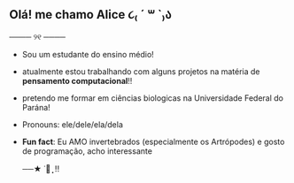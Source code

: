 ## Olá! me chamo Alice ૮₍ ´ ꒳ `₎ა

  ──── ୨୧ ────

- Sou um estudante do ensino médio!
- atualmente estou trabalhando com alguns projetos na matéria de **pensamento computacional**!!
- pretendo me formar em ciências biologicas na Universidade Federal do Parána!
- Pronouns: ele/dele/ela/dela
- **Fun fact**: Eu AMO invertebrados (especialmente os Artrópodes) e gosto de programação, acho interessante 

   ──★ ˙🍓 ̟ !!
